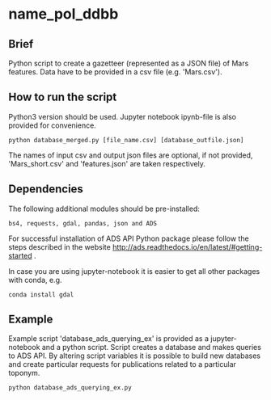 # name_pol_ddbb

## Brief
Python script to create a gazetteer (represented as a JSON file) of Mars features. Data have to be provided in a csv file (e.g. 'Mars.csv'). 

## How to run the script

Python3 version should be used. Jupyter notebook ipynb-file is also provided for convenience.

```shell 
python database_merged.py [file_name.csv] [database_outfile.json]
```
The names of input csv and output json files are optional, if not provided, 'Mars_short.csv' and 'features.json' are taken respectively.

## Dependencies

The following additional modules should be pre-installed:

```
bs4, requests, gdal, pandas, json and ADS
```
For successful installation of ADS API Python package please follow the steps described in the website <http://ads.readthedocs.io/en/latest/#getting-started> .

In case you are using jupyter-notebook it is easier to get all other packages with conda, e.g.

```shell
conda install gdal
```

## Example

Example script 'database_ads_querying_ex' is provided as a jupyter-notebook and a python script. Script creates a database and makes queries to ADS API. By altering script variables it is possible to build new databases and create particular requests for publications related to a particular toponym. 

```shell
python database_ads_querying_ex.py
```

